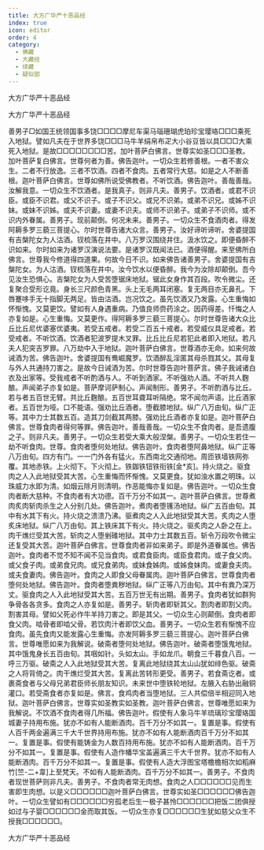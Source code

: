 ```yaml
---
title: 大方广华严十恶品经
index: true
icon: editor
order: 4
category:
  - 佛藏
  - 大藏经
  - 续藏
  - 疑似部
---
```


  大方广华严十恶品经  

大方广华严十恶品经  

善男子□如国王统领国事多饶□□□□摩尼车渠马瑙珊瑚虎珀珍宝璎珞□□□乘死入地狱。譬如凡夫在于世界多饶□□□马牛羊绢帛布疋大小谷豆皆以具□□□大乘死入地狱。是故□□□□□□□□苦。加叶菩萨白佛言。世尊实如圣□□□圣教。加叶菩萨复白佛言。世尊何者为善。佛告迦叶。一切众生若修善根。一者不害众生。二者不行放逸。三者不饮酒。四者不食肉。五者常行大慈。如是之人不断善根。迦叶菩萨白佛言。世尊如佛所说受佛教者。不听饮酒。佛告迦叶。善哉善哉。汝解我意。一切众生不饮酒者。是我真子。则非凡夫。善男子。饮酒者。或君不识臣。或臣不识君。或父不识子。或子不识父。或兄不识弟。或弟不识兄。或姊不识妹。或妹不识姊。或夫不识妻。或妻不识夫。或师不识弟子。或弟子不识师。或不识内外眷属。善男子。现前颠倒。何况未来。善男子。一切众生不食酒肉者。得发阿耨多罗三藐三菩提心。尔时世尊告诸大众言。善男子。汝好谛听谛听。舍婆提国有吉槃陀女为人沽酒。钗梳落在井中。八万罗汉围绕井住。汲水饮之。即便昏醉不识如来。尔时如来为诸罗汉演说法要。是诸罗汉既闻法已。酒便得醒。来至佛所白佛言。世尊我今修道得四道果。何故今日不识。如来佛告诸善男子。舍婆提国有吉槃陀女。为人沽酒。钗梳落在井中。汝今饮水以便昏醉。我今为汝除却颠倒。吾今见汝生恐惧心。吉槃陀女为人受苦堕锯床地狱。锯此女身作其百段。吹令微尘。还复聚合受形讫竟。身长三尺颜色青黑。头上无毛两耳闭塞。复无两目亦无鼻孔。下唇蹇哆手无十指脚无两足。皆由沽酒。岂况饮之。虽先饮酒又乃发露。心生重悔如怀惭愧。又莫更饮。譬如有人身遇重病。乃值良师赍药涂之。因药得差。忏悔之人亦复如是。心生重悔。又莫更作。得阿耨多罗三藐三菩提心。尔时世尊告诸大众比丘比丘尼优婆塞优婆夷。若受五戒者。若受二百五十戒者。若受威仪具足戒者。若受戒者。不听饮酒。饮酒者犯波罗提木叉罪。比丘比丘尼若犯此者即入地狱。若凡夫人犯突吉罗罪。八万劫中入于地狱。迦叶菩萨白佛言。世尊酒亦无命。如来何故诫酒为苦。佛告迦叶。舍婆提国有鸯崛魔罗。饮酒醉乱淫匿其母杀戮其父。其母复与外人共通持刀害之。是故今日诫酒为苦。尔时世尊告迦叶菩萨言。佛子我诫诸白衣及出家等。受我戒者不听酌酒与人。不听到酒家。不听强劝人酒。不听共人麴酿。声闻弟子亦复如是。菩萨摩诃萨制心。声闻制形。善男子。不听酌酒与比丘。若与者五百世无臂。共比丘麴酿。五百世耳聋耳听隔绝。常不闻勿声语。比丘酒家者。五百世为哑。口不能语。强劝比丘酒者。堕截膝地狱。纵广八万由旬。纵广正等。其中力士其数五百。造其刀剑截其两膝。强劝比丘酒者亦复如是。迦叶菩萨白佛言。世尊食肉者得何等罪。佛告迦叶。善哉善哉。一切众生不食肉者。是吾遗腹之子。则非凡夫。善男子。一切众生若受大乘大般涅槃。善男子。一切众生若住一劫不听食肉。世尊。食肉者堕何处地狱。佛告迦叶。食肉者堕阿鼻地狱。纵广正等八万由旬。四方有门。一一门外各有猛火。东西南北交通彻地。周匝铁墙铁网弥覆。其地赤铁。上火彻下。下火彻上。铁鉫铁钮铁衔铁[金*亥]。持火烧之。驱食肉之人入此地狱受其大苦。心生重悔而怀惭愧。又莫更食。犹如浊水置之明珠。以珠威力水即为清。如烟云除月则清明。作恶能悔亦复如是。佛告迦叶。一切众生食肉者断大慈种。不食肉者有大功德。百千万分不如其一。迦叶菩萨白佛言。世尊煮肉炙肉斩肉杀生之人分别几处。佛告迦叶。煮肉者堕镬汤地狱。纵广五百由旬。其中有水其下有火。持火烧之溃溃乃沸。驱煮肉之人入此地狱受其大苦。炙肉之人堕炙床地狱。纵广八万由旬。其上铁床其下有火。持火烧之。驱炙肉之人卧之在上。肉干燋烂受其大苦。斩肉之人堕剉碓地狱。其中力士其数五百。斩令万段吹令微尘还复受其大苦。迦叶菩萨白佛言。世尊食肉者非如来弟子。即是外道眷属也。佛告迦叶。食肉者不觉不知不闻不见当食肉。或君食臣肉。或臣食君肉。或子食父肉。或父食子肉。或弟食兄肉。或兄食弟肉。或妹食姊肉。或姊食妹肉。或妻食夫肉。或夫食妻肉。佛告迦叶。食肉之人即食父母眷属肉。迦叶菩萨白佛言。世尊食肉者堕何处地狱。佛告迦叶。食肉者堕粪秽地狱。纵广正等八万由旬。其中有粪乃深万丈。驱食肉之人入此地狱受其大苦。五百万世无有出期。善男子。食肉者犹如群狗争骨各各贪多。食肉之人亦复如是。善男子。斩肉者即斩其父。割肉者即割父肉。割害其母。譬如父死必作牛羊持刀害之。即是其父。一切众生心则颠倒。食肉者即食父肉。啮骨者即啮父骨。若饮肉汁者即饮父血。善男子。一切众生若有惭愧不应食肉。虽先食肉又能发露心生重悔。亦发阿耨多罗三藐三菩提心。迦叶菩萨白佛言。世尊唯愿如来为我解说。破斋者堕何处地狱。佛告迦叶。破斋者堕饿鬼地狱。其中饿鬼身长五百由旬。其咽如针。头如太山。手如龙爪。朝食三千暮食八百。一呼三万驱。破斋之人入此地狱受其大苦。复离此地狱绕其太山山犹如绯色驱。破斋之人将背倚之。肉干燋烂受其大苦。复离此苦转形更受。善男子。若食斋讫者。或裹斋食者与父母兄弟君臣师长朋友知识。未来世中堕铁轮地狱。左腋入右胁出融铜灌口。若受斋食者亦复如是。佛言。食鸡肉者当堕地狱。三人共偿倍半相迎同入地狱。迦叶菩萨白佛言。世尊实如圣教实如圣教。迦叶菩萨白佛言。世尊唯愿如来为我解说。不饮酒不食肉者得几所福。佛告迦叶。假使有人象马牛羊琉璃珍宝璎珞国城妻子持用布施。犹亦不如有人能断酒肉。百千万分不如其一。复置是事。假使有人百千两金遍满三千大千世界持用布施。犹亦不如有人能断酒肉百千万分不如其一。复置是事。假使有能铸金为人数百持用布施。犹亦不如有人能断酒肉。百千万分不如其一。复置是事。假使有人造作幡华宝盖遍满三千大千世界。犹亦不如有人能断酒肉。百千万分不如其一。复置是事。假使有人造大浮图宝塔檐檐相次如稻麻竹[竺-二+韋]上至梵天。不如有人能断酒肉。百千万分不如其一。善男子。不食肉者现世菩萨则非凡夫。善男子。不食肉者常无肉想。食肉之人□□□□□□见而生害即生肉想。以是义□□□□□□迦叶菩萨白佛言。世尊实如圣□□□□□□佛告迦叶。一切众生譬如有□□□□□□穷孤老后生一极子甚怜□□□□□□把饭二团俱授如过与子婴□□□□□□金而取其饭。一切众生亦复□□□□□□生犹如慈父众生不授我□□□□□□。  

大方广华严十恶品经  
